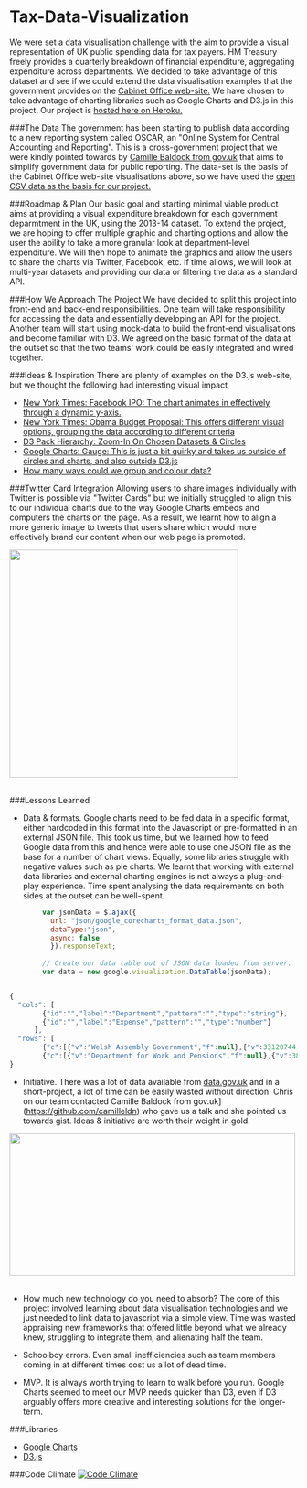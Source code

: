 Tax-Data-Visualization
======================

We were set a data visualisation challenge with the aim to provide a visual representation of UK public spending data for tax payers.  HM Treasury freely provides a quarterly breakdown of financial expenditure, aggregating expenditure across departments.  We decided to take advantage of this dataset and see if we could extend the data visualisation examples that the government provides on the [Cabinet Office web-site.](http://www.gist.cabinetoffice.gov.uk/oscar/2013-14/)  We have chosen to take advantage of charting libraries such as Google Charts and D3.js in this project.  Our project is [hosted here on Heroku.](https://taxvisuals.herokuapp.com/)


###The Data
The government has been starting to publish data according to a new reporting system called OSCAR, an "Online System for Central Accounting and Reporting".  This is a cross-government project that we were kindly pointed towards by [Camille Baldock from gov.uk](https://github.com/camilleldn) that aims to simplify government data for public reporting.  The data-set is the basis of the Cabinet Office web-site visualisations above, so we have used the [open CSV data as the basis for our project.](http://www.gist.cabinetoffice.gov.uk/oscar/2013-14/)


###Roadmap & Plan
Our basic goal and starting minimal viable product aims at providing a visual expenditure breakdown for each government deparmtment in the UK, using the 2013-14 dataset.  To extend the project, we are hoping to offer multiple graphic and charting options and allow the user the ability to take a more granular look at department-level expenditure.  We will then hope to animate the graphics and allow the users to share the charts via Twitter, Facebook, etc.  If time allows, we will look at multi-year datasets and providing our data or filtering the data as a standard API.


###How We Approach The Project
We have decided to split this project into front-end and back-end responsibilities.  One team will take responsibility for accessing the data and essentially developing an API for the project.  Another team will start using mock-data to build the front-end visualisations and become familiar with D3.  We agreed on the basic format of the data at the outset so that the two teams' work could be easily integrated and wired together.


###Ideas & Inspiration
There are plenty of examples on the D3.js web-site, but we thought the following had interesting visual impact
* [New York Times: Facebook IPO: The chart animates in effectively through a dynamic y-axis.](http://www.nytimes.com/interactive/2012/05/17/business/dealbook/how-the-facebook-offering-compares.html)
* [New York Times: Obama Budget Proposal: This offers different visual options, grouping the data according to different criteria](http://www.nytimes.com/interactive/2012/02/13/us/politics/2013-budget-proposal-graphic.html)
* [D3 Pack Hierarchy: Zoom-In On Chosen Datasets & Circles](http://mbostock.github.io/d3/talk/20111116/pack-hierarchy.html)
* [Google Charts: Gauge: This is just a bit quirky and takes us outside of circles and charts, and also outside D3.js](https://google-developers.appspot.com/chart/interactive/docs/gallery/gauge)
* [How many ways could we group and colour data?](http://tomsisk.com/ondemand/)


###Twitter Card Integration
Allowing users to share images individually with Twitter is possible via "Twitter Cards" but we initially struggled to align this to our individual charts due to the way Google Charts embeds and computers the charts on the page.  As a result, we learnt how to align a more generic image to tweets that users share which would more effectively brand our content when our web page is promoted.


<img src="https://github.com/benhutchinson/tax-visual/blob/master/public/images/sampletweetcard.png" align="center" style="display: block" width="400px" height="399px"/>
<br />


###Lessons Learned

* Data & formats.  Google charts need to be fed data in a specific format, either hardcoded in this format into the Javascript or pre-formatted in an external JSON file.  This took us time, but we learned how to feed Google data from this and hence were able to use one JSON file as the base for a number of chart views.  Equally, some libraries struggle with negative values such as pie charts.  We learnt that working with external data libraries and external charting engines is not always a plug-and-play experience.  Time spent analysing the data requirements on both sides at the outset can be well-spent.

```javascript
        var jsonData = $.ajax({
          url: "json/google_corecharts_format_data.json",
          dataType:"json",
          async: false
          }).responseText;
              
        // Create our data table out of JSON data loaded from server.
        var data = new google.visualization.DataTable(jsonData);
```

```javascript

{
  "cols": [
        {"id":"","label":"Department","pattern":"","type":"string"},
        {"id":"","label":"Expense","pattern":"","type":"number"}
      ],
  "rows": [
        {"c":[{"v":"Welsh Assembly Government","f":null},{"v":33120744,"f":null}]},
        {"c":[{"v":"Department for Work and Pensions","f":null},{"v":380442986,"f":null}]}
}

```

* Initiative.  There was a lot of data available from [data.gov.uk](http://data.gov.uk) and in a short-project, a lot of time can be easily wasted without direction.  Chris on our team contacted  Camille Baldock from gov.uk](https://github.com/camilleldn) who gave us a talk and she pointed us towards gist.  Ideas & initiative are worth their weight in gold.

<img src="https://github.com/benhutchinson/tax-visual/blob/master/public/images/camille.png" align="center" style="display: block" width="500px" height="249px"/>
<br />


* How much new technology do you need to absorb?  The core of this project involved learning about data visualisation technologies and we just needed to link data to javascript via a simple view.  Time was wasted appraising new frameworks that offered little beyond what we already knew, struggling to integrate them, and alienating half the team.

* Schoolboy errors.  Even small inefficiencies such as team members coming in at different times cost us a lot of dead time. 

* MVP.  It is always worth trying to learn to walk before you run. Google Charts seemed to meet our MVP needs quicker than D3, even if D3 arguably offers more creative and interesting solutions for the longer-term.

###Libraries
* [Google Charts](https://developers.google.com/chart/interactive/docs/gallery)
* [D3.js](http://d3js.org)

###Code Climate
[![Code Climate](https://codeclimate.com/repos/54ae4c17695680468b0074ca/badges/54d6e436928948043908/gpa.svg)](https://codeclimate.com/repos/54ae4c17695680468b0074ca/feed)